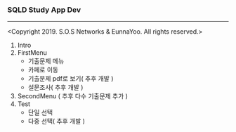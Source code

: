 ### SQLD Study App Dev
- - - -
<Copyright 2019. S.O.S Networks & EunnaYoo. All rights reserved.>  
  
1. Intro
2. FirstMenu
   - 기출문제 메뉴
   - 카페로 이동
   - 기출문제 pdf로 보기( 추후 개발 )
   - 설문조사( 추후 개발 )
3. SecondMenu ( 추후 다수 기출문제 추가 )
4. Test
   - 단일 선택
   - 다중 선택( 추후 개발 )

